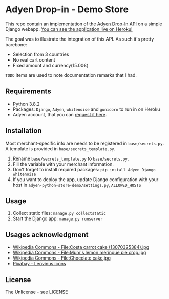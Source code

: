 # Adyen Drop-in - Demo Store

This repo contain an implementation of the [Adyen Drop-In API](https://docs.adyen.com/checkout/drop-in-web) on a simple Django webapp.
[You can see the application live on Heroku!](http://adyen-python-store-demo.herokuapp.com/)

The goal was to illustrate the integration of this API. As such it's pretty barebone:
* Selection from 3 countries
* No real cart content
* Fixed amount and currency(15.00€)

`TODO` items are used to note documentation remarks that I had.

## Requirements
* Python 3.8.2
* Packages: `Django`, `Adyen`, `whitenoise` and `gunicorn` to run in on Heroku
* Adyen account, that you can [request it here](https://www.adyen.com/home/discover/test-account-signup#form).

## Installation
Most merchant-specific info are needs to be registered in `base/secrets.py`. A template is provided in `base/secrets_template.py`.
1. Rename `base/secrets_template.py` to `base/secrets.py`.
1. Fill the variable with your merchant information.
1. Don't forget to install required packages: `pip install Adyen Django whitenoise`
1. If you want to deploy the app, update Django configuration with your host in `adyen-python-store-demo/settings.py`, `ALLOWED_HOSTS`

## Usage
1. Collect static files: `manage.py collectstatic`
1. Start the Django app: `manage.py runserver`

## Usages acknowledgment
* [Wikipedia Commons - File:Costa carrot cake (13070325384).jpg](https://commons.wikimedia.org/wiki/File:Costa_carrot_cake_(13070325384).jpg)
* [Wikipedia Commons - File:Mum's lemon meringue pie crop.jpg](https://commons.wikimedia.org/wiki/File:Mum%27s_lemon_meringue_pie_crop.jpg)
* [Wikipedia Commons - File:Chocolate cake.jpg](https://commons.wikimedia.org/wiki/File:Chocolate_cake.jpg)
* [Pixabay - Leovinus icons](https://pixabay.com/users/leovinus-615857/)

## License
The Unlicense - see LICENSE